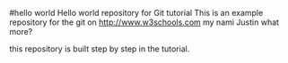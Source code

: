 #hello world
Hello world repository for Git tutorial
This is an example repository for the git on
http://www.w3schools.com
my nami Justin what more?


this repository is built step by step in the tutorial.
